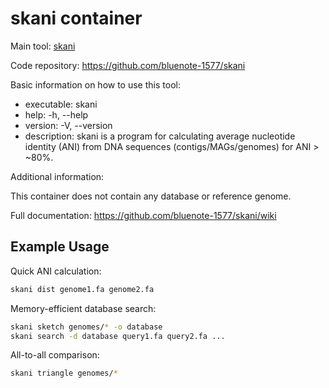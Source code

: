 # skani container

Main tool: [skani](https://github.com/bluenote-1577/skani)
  
Code repository: https://github.com/bluenote-1577/skani

Basic information on how to use this tool:
- executable: skani
- help: -h, --help
- version: -V, --version
- description: skani is a program for calculating average nucleotide identity (ANI) from DNA sequences (contigs/MAGs/genomes) for ANI > ~80%.

Additional information:

This container does not contain any database or reference genome.
  
Full documentation: https://github.com/bluenote-1577/skani/wiki

## Example Usage

Quick ANI calculation:
```bash
skani dist genome1.fa genome2.fa
```
Memory-efficient database search:
```bash
skani sketch genomes/* -o database
skani search -d database query1.fa query2.fa ...
```
All-to-all comparison:
```bash
skani triangle genomes/*
```
